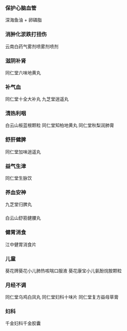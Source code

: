 ### 保护心脑血管
深海鱼油 + 卵磷脂
### 消肿化淤跌打扭伤
云南白药气雾剂喷雾剂喷剂
### 滋阴补肾
同仁堂六味地黄丸
### 补气血
同仁堂十全大补丸
九芝堂逍遥丸
### 清热利咽
白云山板蓝根颗粒
同仁堂知柏地黄丸
同仁堂秋梨润肺膏
### 舒肝健脾
同仁堂加味逍遥丸
### 益气生津
同仁堂生脉饮
### 养血安神
九芝堂归脾丸
###
白云山舒筋健腰丸
### 健胃消食
江中健胃消食片
### 儿童
葵花牌葵花小儿肺热咳喘口服液
葵花康宝小儿氨酚烷胺颗粒
### 月经不调
同仁堂乌鸡白凤丸
同仁堂妇科十味片
同仁堂复方益母草膏

### 妇科
千金妇科千金胶囊
